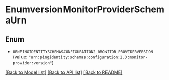 # EnumversionMonitorProviderSchemaUrn

## Enum


* `URNPINGIDENTITYSCHEMASCONFIGURATION2_0MONITOR_PROVIDERVERSION` (value: `"urn:pingidentity:schemas:configuration:2.0:monitor-provider:version"`)


[[Back to Model list]](../README.md#documentation-for-models) [[Back to API list]](../README.md#documentation-for-api-endpoints) [[Back to README]](../README.md)



